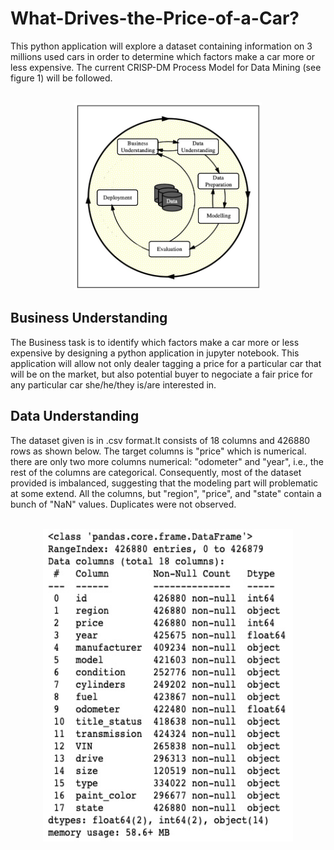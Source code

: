 <h1>What-Drives-the-Price-of-a-Car?</h1>
This python application will explore a dataset containing information on 3 millions used cars in order to determine which factors make a car more or less expensive. The current CRISP-DM Process Model for Data Mining (see figure 1) will be followed.

</br>
</br>
<p align="center">
<img src="images/Figure1_CRISP_DM_Model.jpeg" width="300px" height="300px">
</p>

<h2>Business Understanding</h2>
The Business task is to identify which factors make a car more or less expensive by designing a python application in jupyter notebook. This application will allow not only dealer tagging a price for a particular car that will be on the market, but also potential buyer to negociate a fair price for any particular car she/he/they is/are interested in.

<h2>Data Understanding</h2>
The dataset given is in .csv format.It consists of 18 columns and 426880 rows as shown below. The target columns is "price" which is numerical. there are only two more columns numerical: "odometer" and "year", i.e., the rest of the columns are categorical. Consequently, most of the dataset provided is imbalanced, suggesting that the modeling part will problematic at some extend. All the columns, but "region", "price", and "state" contain a bunch of "NaN" values. Duplicates were not observed.

</br>
</br>
<p align="center">
<img src="images/figure2_data_1.jpeg" width="400px" height="500px">
</p>

